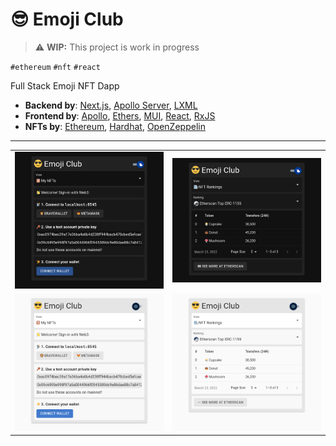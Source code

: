 # 😎 Emoji Club

> ⚠️  **WIP:** This project is work in progress

`#ethereum` `#nft` `#react`

Full Stack Emoji NFT Dapp

- **Backend by**: [Next.js][next], [Apollo Server][apollo-server], [LXML][lxml]
- **Frontend by**: [Apollo][apollo], [Ethers][ethers], [MUI][mui], [React][react], [RxJS][rxjs]
- **NFTs by**: [Ethereum][ethereum], [Hardhat][hardhat], [OpenZeppelin][openzeppelin]

---

<table>
  <tr>
    <td>
      <img
        alt="elevators screenshot"
        src="./assets/my-nfts-dark.png"
      />
    </td>
    <td>
      <img
        alt="elevator movement screenshot"
        src="./assets/nft-rankings-dark.png"
      />
    </td>
  </tr>
  <tr>
    <td>
      <img
        alt="elevators screenshot"
        src="./assets/my-nfts-light.png"
      />
    </td>
    <td>
      <img
        alt="elevator movement screenshot"
        src="./assets/nft-rankings-light.png"
      />
    </td>
  </tr>
</table>

[apollo]: https://github.com/apollographql/apollo-client
[apollo-server]: https://github.com/apollographql/apollo-server
[ethereum]: https://github.com/ethereum
[ethers]: https://github.com/ethers-io/ethers.js/
[hardhat]: https://github.com/NomicFoundation/hardhat
[lxml]: https://github.com/lxml/lxml
[mui]: https://github.com/mui
[next]: https://github.com/vercel/next.js
[openzeppelin]: https://github.com/OpenZeppelin/openzeppelin-contracts
[react]: https://github.com/facebook/react
[rxjs]: https://github.com/ReactiveX/rxjs
